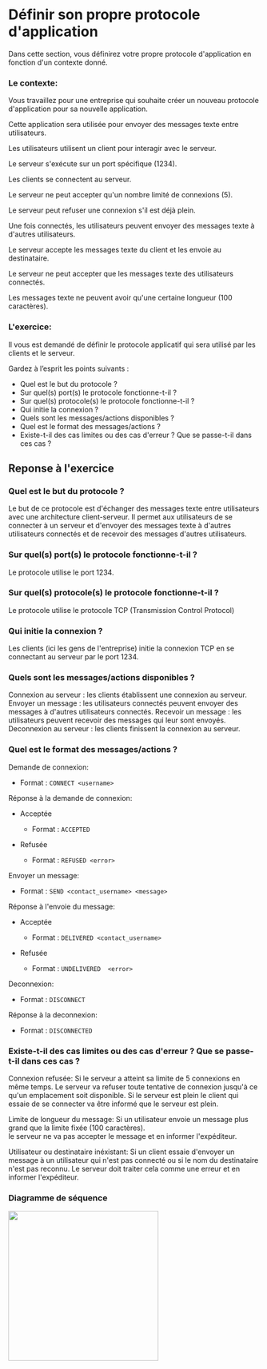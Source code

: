 # Définir son propre protocole d'application

Dans cette section, vous définirez votre propre protocole d'application en fonction d'un contexte donné.

### Le contexte:

Vous travaillez pour une entreprise qui souhaite créer un nouveau protocole d'application pour sa nouvelle application. 

Cette application sera utilisée pour envoyer des messages texte entre utilisateurs.

Les utilisateurs utilisent un client pour interagir avec le serveur.

Le serveur s'exécute sur un port spécifique (1234). 

Les clients se connectent au serveur. 

Le serveur ne peut accepter qu'un nombre limité de connexions (5). 

Le serveur peut refuser une connexion s'il est déjà plein.

Une fois connectés, les utilisateurs peuvent envoyer des messages texte à d'autres utilisateurs.

Le serveur accepte les messages texte du client et les envoie au destinataire.

Le serveur ne peut accepter que les messages texte des utilisateurs connectés. 

Les messages texte ne peuvent avoir qu'une certaine longueur (100 caractères).

### L'exercice:

Il vous est demandé de définir le protocole applicatif qui sera utilisé par les clients et le serveur.

Gardez à l’esprit les points suivants :

- Quel est le but du protocole ?
- Sur quel(s) port(s) le protocole fonctionne-t-il ?
- Sur quel(s) protocole(s) le protocole fonctionne-t-il ?
- Qui initie la connexion ?
- Quels sont les messages/actions disponibles ?
- Quel est le format des messages/actions ?
 - Existe-t-il des cas limites ou des cas d'erreur ? Que se passe-t-il dans ces cas ?

## Reponse à l'exercice

### Quel est le but du protocole ?
Le but de ce protocole est d'échanger des messages texte entre utilisateurs avec une architecture client-serveur.
Il permet aux utilisateurs de se connecter à un serveur et d'envoyer des messages texte à d'autres utilisateurs connectés et de recevoir des messages d'autres utilisateurs.

### Sur quel(s) port(s) le protocole fonctionne-t-il ?
Le protocole utilise le port 1234.

### Sur quel(s) protocole(s) le protocole fonctionne-t-il ?
Le protocole utilise le protocole TCP (Transmission Control Protocol)

### Qui initie la connexion ?
Les clients (ici les gens de l'entreprise) initie la connexion TCP en se connectant au serveur par le port 1234.

### Quels sont les messages/actions disponibles ?
Connexion au serveur   : les clients établissent une connexion au serveur.
Envoyer un message     : les utilisateurs connectés peuvent envoyer des messages à d'autres utilisateurs connectés.
Recevoir un message    : les utilisateurs peuvent recevoir des messages qui leur sont envoyés.
Deconnexion au serveur : les clients finissent la connexion au serveur.

### Quel est le format des messages/actions ?
Demande de connexion:
- Format :  `CONNECT <username>`

Réponse à la demande de connexion:
- Acceptée
  - Format : `ACCEPTED`

- Refusée
  - Format : `REFUSED <error>`

Envoyer un message:
- Format :  `SEND <contact_username> <message>`

Réponse à l'envoie du message:
- Acceptée
  - Format : `DELIVERED <contact_username>`

- Refusée
  - Format : `UNDELIVERED  <error>`

Deconnexion:
- Format :  `DISCONNECT`

Réponse à la deconnexion:
- Format :  `DISCONNECTED` 

### Existe-t-il des cas limites ou des cas d'erreur ? Que se passe-t-il dans ces cas ?
Connexion refusée: 
Si le serveur a atteint sa limite de 5 connexions en même temps.
Le serveur va refuser toute tentative de connexion  jusqu'à ce qu'un emplacement soit disponible. 
Si le serveur est plein le client qui essaie de se connecter va être informé que le serveur est plein.

Limite de longueur du message: 
Si un utilisateur envoie un message plus grand que la limite fixée (100 caractères).   
le serveur ne va pas accepter le message et en informer l'expéditeur.

Utilisateur ou destinataire inéxistant: 
Si un client essaie d'envoyer un message à un utilisateur qui n'est pas connecté ou si le nom du destinataire n'est pas reconnu.
Le serveur doit traiter cela comme une erreur et en informer l'expéditeur.

### Diagramme de séquence

<img src="https://github.com/gwendalpiemonte/Define-an-application-protocol-Practical-content/blob/main/DAI.png" width="300"/>

